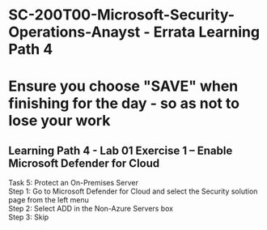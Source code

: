 # SC-200T00-Microsoft-Security-Operations-Anayst - Errata Learning Path 4<br>
# Ensure you choose "SAVE" when finishing for the day - so as not to lose your work<br>

## Learning Path 4 - Lab 01 Exercise 1 – Enable Microsoft Defender for Cloud

 Task 5: Protect an On-Premises Server <br>
 Step 1:  Go to Microsoft Defender for Cloud and select the Security solution page from the left menu <br>
 Step 2:  Select ADD in the Non-Azure Servers box <br>
 Step 3:  Skip <br>



 
